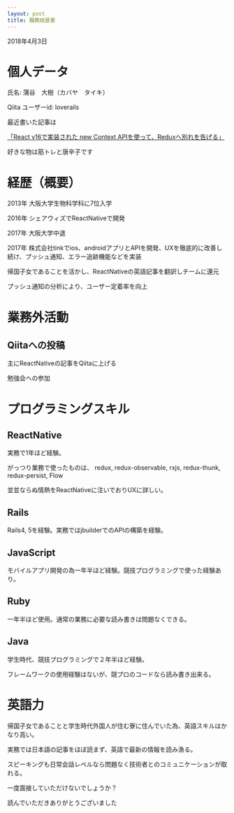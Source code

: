 ```yaml
---
layout: post
title: 職務経歴書
---
```


<body>
  <p>2018年4月3日</p>
  <h1>個人データ</h1>
  <p>氏名: 蒲谷　大樹（カバヤ　タイキ）</p>
  <p>Qiita ユーザーid: loverails</p>
  <p>最近書いた記事は</p>
  <a href="https://qiita.com/loverails/items/50126e874b24ff984471">「React v16で実装された new Context APIを使って、Reduxへ別れを告げる」</a>
  <p>好きな物は筋トレと唐辛子です<p>

  <h1>経歴（概要）</h1>
  <p>2013年 大阪大学生物科学科に7位入学</p>
  <p>2016年 シェアウィズでReactNativeで開発</p>
  <p>2017年 大阪大学中退</p>
  <p>2017年 株式会社tinkでios、androidアプリとAPIを開発、UXを徹底的に改善し続け、プッシュ通知、エラー追跡機能などを実装</p>
  <p>帰国子女であることを活かし、ReactNativeの英語記事を翻訳しチームに還元</p>
  <p>プッシュ通知の分析により、ユーザー定着率を向上<p>
  <h1>業務外活動</h1>
  <h2>Qiitaへの投稿</h2>
  <p>主にReactNativeの記事をQiitaに上げる</p>
  <p>勉強会への参加</p>

  <h1>プログラミングスキル</h1>
  <h2>ReactNative</h2>
  <p>実務で1年ほど経験。</p>
  <p>がっつり業務で使ったものは、
  redux,
  redux-observable,
  rxjs,
  redux-thunk,
  redux-persist,
  Flow</p>
  <p>並並ならぬ情熱をReactNativeに注いでおりUXに詳しい。</p>
  <h2>Rails</h2>
  <p>Rails4, 5を経験。実務ではjbuilderでのAPIの構築を経験。</p>
  <p></p>
  <h2>JavaScript</h2>
  <p>モバイルアプリ開発の為一年半ほど経験。競技プログラミングで使った経験あり。</p>
  <h2>Ruby</h2>
  <p>一年半ほど使用。通常の業務に必要な読み書きは問題なくできる。</p>
  <h2>Java</h2>
  <p>学生時代、競技プログラミングで２年半ほど経験。</p>
  <p>フレームワークの使用経験はないが、競プロのコードなら読み書き出来る。</p>

  <h1>英語力</h1>
  <p>帰国子女であることと学生時代外国人が住む寮に住んでいた為、英語スキルはかなり高い。</p>
  <p>実務では日本語の記事をほぼ読まず、英語で最新の情報を読み漁る。</p>
  <p>スピーキングも日常会話レベルなら問題なく技術者とのコミュニケーションが取れる。</p>

  <p>一度面接していただけないでしょうか？</p>
  <p>読んでいただきありがとうございました</p>
</body>

